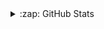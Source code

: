 
<!--
**eunrcn/eunrcn** is a ✨ _special_ ✨ repository because its `README.md` (this file) appears on your GitHub profile.

Here are some ideas to get you started:

- 🔭 I’m currently working on ...
- 🌱 I’m currently learning ...
- 👯 I’m looking to collaborate on ...
- 🤔 I’m looking for help with ...
- 💬 Ask me about ...
- 📫 How to reach me: ...
- 😄 Pronouns: ...
- ⚡ Fun fact: ...
-->


<details>
  <summary>:zap: GitHub Stats</summary>
  
  <table>
    <tr>
      <td>
        <img src="https://github-profile-trophy.vercel.app/?username=eunrcn&row=3&column=4&no-bg=true"/>
      </td>
      <td>
        <a href="https://git.io/streak-stats">
          <img src="https://github-readme-streak-stats.herokuapp.com?user=eunrcn&theme=transparent&date_format=j%20M%5B%20Y%5D" alt="GitHub Streak"/>
        </a>
      </td> 
    </tr>
    <tr>
      <td>
        <img src="https://readmestats-git-master-eunices-projects-aa4ae7df.vercel.app/api?username=eunrcn&count_private=true&show_icons=true&theme=gradient"/>
      </td>
      <td>
        <img src="https://readmestats-git-master-eunices-projects-aa4ae7df.vercel.app/api/top-langs/?username=eunrcn&layout=compact)/>
      </td>
    </tr>
  </table>
  
</details>
